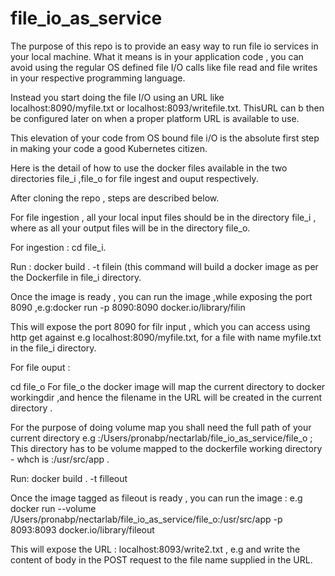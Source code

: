 # file_io_as_service

The purpose of this repo is to provide an easy way to run file io services in your local machine. What it means
is in your application code , you can avoid using the regular OS defined file I/O calls like file read and file writes in your 
respective programming language.


Instead you start doing the file I/O using an URL like localhost:8090/myfile.txt  or localhost:8093/writefile.txt. ThisURL can b then be configured  later on when a proper platform URL is available to use.


This elevation of your code from OS bound file i/O is the absolute first step in making your code a good Kubernetes citizen.

Here is the detail of how to use the docker files available in the two directories file_i ,file_o for file ingest and ouput respectively.

After cloning the repo , steps are described below.


 For  file  ingestion , all your local input files should be in the directory file_i , where as all your output files will be in the directory file_o.
 
 
For ingestion   : cd file_i.


Run : docker build . -t filein  (this command will build a docker image as per the Dockerfile in file_i directory.


Once  the image is ready , you can run the image ,while exposing the port 8090 ,e.g:docker run -p 8090:8090 docker.io/library/filin

This will expose the port 8090 for filr input , which you can access using http get against e.g  localhost:8090/myfile.txt, for a file with name myfile.txt in the file_i directory.

For file ouput :

cd file_o 
For file_o the docker image will  map  the current directory to  docker workingdir ,and hence the filename in the URL will be created in the current directory .


For the purpose of doing volume map you shall need the full path of your current directory 
e.g :/Users/pronabp/nectarlab/file_io_as_service/file_o ; This directory has to be volume mapped to the dockerfile working directory - whch is :/usr/src/app . 

Run:  docker build .  -t filleout

Once the image tagged as fileout is ready , you can run the image :
e.g docker run --volume /Users/pronabp/nectarlab/file_io_as_service/file_o:/usr/src/app -p 8093:8093 docker.io/library/fileout


This will expose the URL :  localhost:8093/write2.txt , e.g and write the content of body in the POST request to the file name supplied in the URL. 


